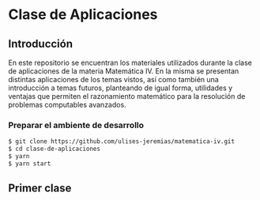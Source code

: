 # Clase de Aplicaciones

## Introducción

En este repositorio se encuentran los materiales utilizados durante la clase de aplicaciones de la materia Matemática IV. En la misma se presentan distintas aplicaciones de los temas vistos, así como también una introducción a temas futuros, planteando de igual forma, utilidades y ventajas que permiten el razonamiento matemático para la resolución de problemas computables avanzados.

### Preparar el ambiente de desarrollo

```bash
$ git clone https://github.com/ulises-jeremias/matematica-iv.git
$ cd clase-de-aplicaciones
$ yarn
$ yarn start
```

## Primer clase

